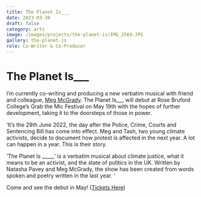 ```yaml
---
title: The Planet Is___
date: 2023-03-30
draft: false
category: arts
image: /images/projects/the-planet-is/IMG_2569.JPG
gallery: the-planet-is
role: Co-Writer & Co-Producer
---
```

# The Planet Is___

I’m currently co-writing and producing a new verbatim musical with friend and colleague, [Meg McGrady](https://www.megmcgrady.co.uk/theplanetis). The Planet Is___ will debut at Rose Bruford College’s Grab the Mic Festival on May 19th with the hopes of further development, taking it to the doorsteps of those in power.

‘It’s the 29th June 2022, the day after the Police, Crime, Courts and Sentencing Bill has come into effect. Meg and Tash, two young climate activists, decide to document how protest is affected in the next year. A lot can happen in a year. This is their story. 

‘The Planet Is _____’ is a verbatim musical about climate justice, what it means to be an activist, and the state of politics in the UK. Written by Natasha Pavey and Meg McGrady, the show has been created from words spoken and poetry written in the last year. ‘

Come and see the debut in May! ([Tickets Here](https://www.eventbrite.co.uk/e/grab-the-mic-sharings-from-emerging-artists-tickets-612370305067))

